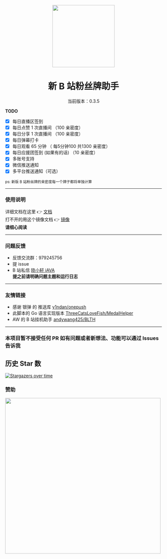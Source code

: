 <p align="center">
  <img src="https://s1.ax1x.com/2022/05/24/XPx1tx.png" width="200" height="200" alt="">
</p>
<div align="center">
<h1> 新 B 站粉丝牌助手
</h1>

<p>当前版本：0.3.5</p>

 </div>

**TODO**

-   [x] 每日直播区签到
-   [x] 每日点赞 1 次直播间 （100 亲密度）
-   [x] 每日分享 1 次直播间 （100 亲密度）
-   [x] 每日弹幕打卡 
-   [x] 每日观看 65 分钟 （ 每5分钟100 共1300 亲密度）
-   [x] 每日应援团签到 (如果有的话) （10 亲密度）
-   [x] 多账号支持
-   [x] 微信推送通知
-   [x] 多平台推送通知（可选）

<small>ps: 新版 B 站粉丝牌的亲密度每一个牌子都将单独计算  </small>

---

### 使用说明

详细文档在这里 👉 [文档](https://xiaomiku01.github.io/fansMedalHelperVersion/)  
打不开的用这个镜像文档 👉 [镜像](https://doc.loveava.top/)  
**请细心阅读**

---

### 问题反馈

-   反馈交流群：979245756
-   提 issue
-   B 站私信 [晓小轩 iAVA](https://space.bilibili.com/1772442517)  
    **提之前请明确问题主题和运行日志**

---

### 友情链接

-   感谢 银弹 的 推送库 [y1ndan/onepush](https://github.com/y1ndan/onepush)
-   此脚本的 Go 语言实现版本 [ThreeCatsLoveFish/MedalHelper](https://github.com/ThreeCatsLoveFish/MedalHelper)
-   AW 的 B 站挂机助手 [andywang425/BLTH](https://github.com/andywang425/BLTH)

---  

###  本项目暂不接受任何 PR 如有问题或者新想法、功能可以通过 Issues 告诉我  

## 历史 Star 数

[![Stargazers over time](https://starchart.cc/XiaoMiku01/fansMedalHelper.svg)](https://starchart.cc/XiaoMiku01/fansMedalHelper)

### 赞助

<img src="http://i0.hdslb.com/bfs/album/c267037c9513b8e44bc6ec95dbf772ff0439dce6.jpg" width="500" />
